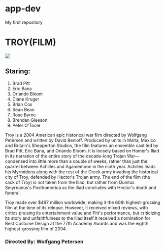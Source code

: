# app-dev
My first repository

# TROY(FILM)

![](https://www.bing.com/images/blob?bcid=ryzitLvg1P0ENg.jpg)

## Staring:
1. Brad Pitt
2. Eric Bana
3. Orlando Bloom
4. Diane Kruger
5. Brian Cox
6. Sean Bean
7. Rose Byrne
8. Brendan Gleeson
9. Peter O'Toole



Troy is a 2004 American epic historical war film directed by Wolfgang Petersen and written by David Benioff. Produced by units in Malta, Mexico and Britain's Shepperton Studios, the film features an ensemble cast led by Brad Pitt, Eric Bana, and Orlando Bloom. It is loosely based on Homer's Iliad in its narration of the entire story of the decade-long Trojan War—condensed into little more than a couple of weeks, rather than just the quarrel between Achilles and Agamemnon in the ninth year. Achilles leads his Myrmidons along with the rest of the Greek army invading the historical city of Troy, defended by Hector's Trojan army. The end of the film (the sack of Troy) is not taken from the Iliad, but rather from Quintus Smyrnaeus's Posthomerica as the Iliad concludes with Hector's death and funeral.

Troy made over $497 million worldwide, making it the 60th highest-grossing film at the time of its release. However, it received mixed reviews, with critics praising its entertainment value and Pitt's performance, but criticizing its story and unfaithfulness to the Iliad itself.It received a nomination for Best Costume Design at the 77th Academy Awards and was the eighth highest-grossing film of 2004.

### Directed By:	Wolfgang Petersen

